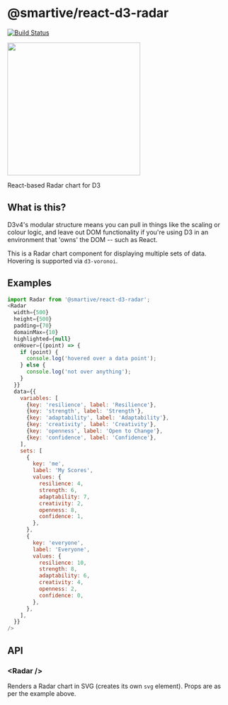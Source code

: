 # @smartive/react-d3-radar

[![Build Status](https://travis-ci.org/smartive/smartive-react-d3-radar.svg?branch=master)](https://travis-ci.org/smartive/smartive-react-d3-radar)

<img src="http://i.imgur.com/rgJ7bXi.png" width="300">

React-based Radar chart for D3

## What is this?

D3v4's modular structure means you can pull in things like the scaling or colour logic, and leave out DOM functionality if you're using D3 in an environment that 'owns' the DOM -- such as React.

This is a Radar chart component for displaying multiple sets of data. Hovering is supported via `d3-voronoi`.

## Examples

```js
import Radar from '@smartive/react-d3-radar';
<Radar
  width={500}
  height={500}
  padding={70}
  domainMax={10}
  highlighted={null}
  onHover={(point) => {
    if (point) {
      console.log('hovered over a data point');
    } else {
      console.log('not over anything');
    }
  }}
  data={{
    variables: [
      {key: 'resilience', label: 'Resilience'},
      {key: 'strength', label: 'Strength'},
      {key: 'adaptability', label: 'Adaptability'},
      {key: 'creativity', label: 'Creativity'},
      {key: 'openness', label: 'Open to Change'},
      {key: 'confidence', label: 'Confidence'},
    ],
    sets: [
      {
        key: 'me',
        label: 'My Scores',
        values: {
          resilience: 4,
          strength: 6,
          adaptability: 7,
          creativity: 2,
          openness: 8,
          confidence: 1,
        },
      },
      {
        key: 'everyone',
        label: 'Everyone',
        values: {
          resilience: 10,
          strength: 8,
          adaptability: 6,
          creativity: 4,
          openness: 2,
          confidence: 0,
        },
      },
    ],
  }}
/>
```
## API

### &lt;Radar />

Renders a Radar chart in SVG (creates its own `svg` element). Props are as per the example above.
